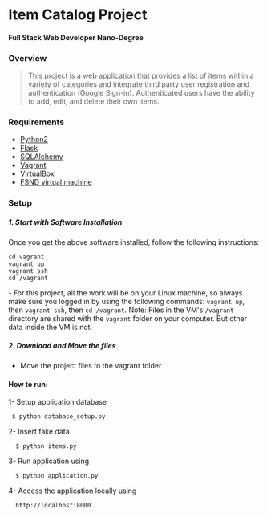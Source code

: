# Item Catalog Project
#### Full Stack Web Developer Nano-Degree

### Overview
> This project is a web application that provides
  a list of items within a variety of categories and integrate third party
  user registration and authentication (Google Sign-in). Authenticated users have the
  ability to add, edit, and delete their own items.

### Requirements
* [Python2](https://www.python.org/)
* [Flask](https://pypi.org/project/Flask/)
* [SQLAlchemy](https://pypi.org/project/SQLAlchemy/)
* [Vagrant](https://www.vagrantup.com/downloads.html) 
* [VirtualBox](https://www.virtualbox.org/wiki/Download_Old_Builds_5_1)
* [FSND virtual machine](https://github.com/udacity/fullstack-nanodegree-vm)

### Setup
##### 1. Start with Software Installation
Once you get the above software installed, follow the following instructions:
```
cd vagrant
vagrant up
vagrant ssh
cd /vagrant
```

\- For this project, all the work will be on your Linux machine, so always make sure you logged in by using the following commands:
`vagrant up`, then `vagrant ssh`, then `cd /vagrant`.
Note: Files in the VM's `/vagrant` directory are shared with the `vagrant` folder on your computer. But other data inside the VM is not.

##### 2. Download and Move the files
  - Move the project files to the vagrant folder


#### How to run:
  1- Setup application database 
  ```
   $ python database_setup.py
  ```
  2- Insert fake data 
  
  ```
    $ python items.py
  ```
    
  3- Run application using
  ```
    $ python application.py
  ```
  4- Access the application locally using 
  ```
    http://localhost:8000
  ```